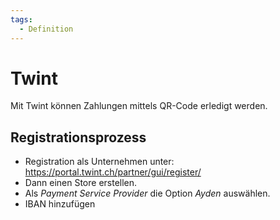 ```yaml
---
tags:
  - Definition
---
```


# Twint

Mit Twint können Zahlungen mittels QR-Code erledigt werden.

## Registrationsprozess

- Registration als Unternehmen unter: <https://portal.twint.ch/partner/gui/register/>
- Dann einen Store erstellen.
- Als _Payment Service Provider_ die Option _Ayden_ auswählen.
- IBAN hinzufügen
